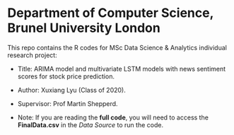 # Department of Computer Science, Brunel University London
This repo contains the R codes for MSc Data Science & Analytics individual research project:
- Title: ARIMA model and multivariate LSTM models with news sentiment scores for stock price prediction.
- Author: Xuxiang Lyu (Class of 2020).
- Supervisor: Prof Martin Shepperd.

- Note: If you are reading the **full code**, you will need to access the **FinalData.csv** in the *Data Source* to run the code.
